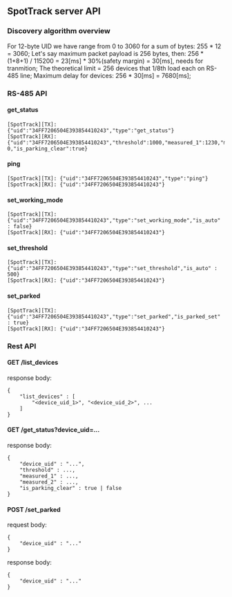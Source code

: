 ## SpotTrack server API

### Discovery algorithm overview

For 12-byte UID we have range from 0 to 3060 for a sum of bytes:  255 * 12 = 3060;
Let's say maximum packet payload is 256 bytes, then: 256 * (1+8+1) / 115200 = 23[ms] * 30%(safety margin) = 30[ms], needs for tranmition;
The theoretical limit = 256 devices that 1/8th load each on RS-485 line;
Maximum delay for devices: 256 * 30[ms] = 7680[ms];


### RS-485 API

#### get_status
```
[SpotTrack][TX]: {"uid":"34FF7206504E393854410243","type":"get_status"}
[SpotTrack][RX]: {"uid":"34FF7206504E393854410243","threshold":1000,"measured_1":1230,"measured_2":   0,"is_parking_clear":true}
```
#### ping
```
[SpotTrack][TX]: {"uid":"34FF7206504E393854410243","type":"ping"}
[SpotTrack][RX]: {"uid":"34FF7206504E393854410243"}
```
#### set_working_mode
```
[SpotTrack][TX]: {"uid":"34FF7206504E393854410243","type":"set_working_mode","is_auto" : false}
[SpotTrack][RX]: {"uid":"34FF7206504E393854410243"}
```
#### set_threshold
```
[SpotTrack][TX]: {"uid":"34FF7206504E393854410243","type":"set_threshold","is_auto" : 500}
[SpotTrack][RX]: {"uid":"34FF7206504E393854410243"}
```
#### set_parked
```
[SpotTrack][TX]: {"uid":"34FF7206504E393854410243","type":"set_parked","is_parked_set" : true}
[SpotTrack][RX]: {"uid":"34FF7206504E393854410243"}
```

### Rest API

#### GET  /list_devices
response body:
```
{
    "list_devices" : [
        "<device_uid_1>", "<device_uid_2>", ...
    ]
}
```
#### GET  /get_status?device_uid=...
response body:
```
{
    "device_uid" : "...",
    "threshold" : ...,
    "measured_1" : ...,
    "measured_2" : ...,
    "is_parking_clear" : true | false
}
```
#### POST /set_parked
request body:
```
{
    "device_uid" : "..."
}
```
response body:
```
{
    "device_uid" : "..."
}
```
